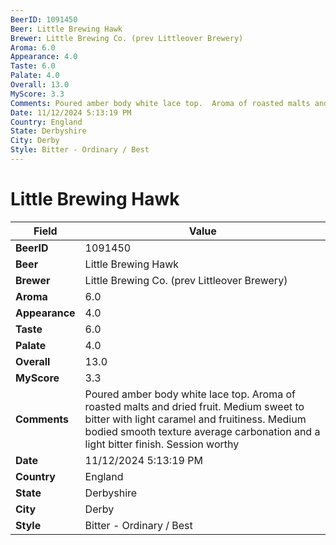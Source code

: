 ```yaml
---
BeerID: 1091450
Beer: Little Brewing Hawk
Brewer: Little Brewing Co. (prev Littleover Brewery)
Aroma: 6.0
Appearance: 4.0
Taste: 6.0
Palate: 4.0
Overall: 13.0
MyScore: 3.3
Comments: Poured amber body white lace top.  Aroma of roasted malts and dried fruit.  Medium sweet to bitter with light caramel and fruitiness.  Medium bodied smooth texture average carbonation and a light bitter finish.  Session worthy
Date: 11/12/2024 5:13:19 PM
Country: England
State: Derbyshire
City: Derby
Style: Bitter - Ordinary / Best
---
```


# Little Brewing Hawk

| Field         | Value |
|---------------|-------|
| **BeerID** | 1091450 |
| **Beer** | Little Brewing Hawk |
| **Brewer** | Little Brewing Co. (prev Littleover Brewery) |
| **Aroma** | 6.0 |
| **Appearance** | 4.0 |
| **Taste** | 6.0 |
| **Palate** | 4.0 |
| **Overall** | 13.0 |
| **MyScore** | 3.3 |
| **Comments** | Poured amber body white lace top.  Aroma of roasted malts and dried fruit.  Medium sweet to bitter with light caramel and fruitiness.  Medium bodied smooth texture average carbonation and a light bitter finish.  Session worthy  |
| **Date** | 11/12/2024 5:13:19 PM |
| **Country** | England |
| **State** | Derbyshire |
| **City** | Derby |
| **Style** | Bitter - Ordinary / Best |
